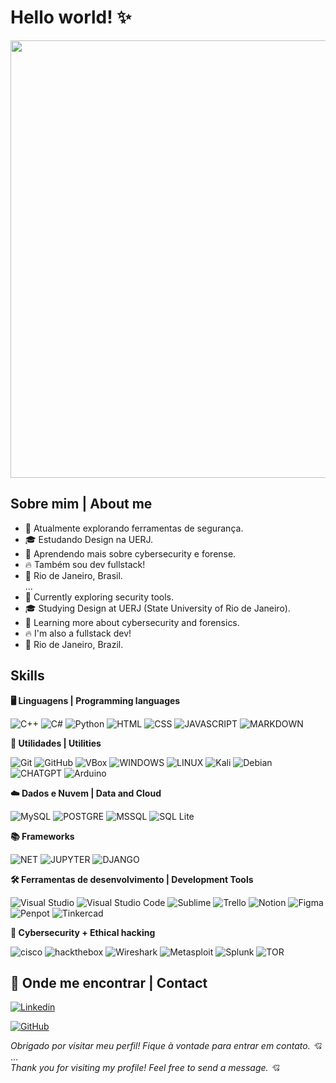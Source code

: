 # Hello world! ✨

<img src="https://i.pinimg.com/originals/da/e3/6a/dae36a74337de05e249ce5afcec907c1.gif" width="700" />


## Sobre mim | About me

- 🤔 Atualmente explorando ferramentas de segurança.
- 🎓 Estudando Design na UERJ.
- 🌱 Aprendendo mais sobre cybersecurity e forense.
- 🔥 Também sou dev fullstack!
- 📌 Rio de Janeiro, Brasil.
  <br>
...
  <br>
-  🤔 Currently exploring security tools.
- 🎓 Studying Design at UERJ (State University of Rio de Janeiro).
- 🌱 Learning more about cybersecurity and forensics.
- 🔥 I'm also a fullstack dev!
- 📌 Rio de Janeiro, Brazil.

## Skills

**🖥 Linguagens | Programming languages**

![C++](https://img.shields.io/badge/C%2B%2B-00599C?style=for-the-badge&logo=c%2B%2B&logoColor=white)
![C#](https://img.shields.io/badge/C%23-239120?style=for-the-badge&logo=c-sharp&logoColor=white)
![Python](https://img.shields.io/badge/Python-FFD43B?style=for-the-badge&logo=python&logoColor=black)
![HTML](https://img.shields.io/badge/HTML5-E34F26?style=for-the-badge&logo=html5&logoColor=white)
![CSS](https://img.shields.io/badge/CSS-239120?&style=for-the-badge&logo=css3&logoColor=white)
![JAVASCRIPT](https://img.shields.io/badge/JavaScript-F7DF1E?style=for-the-badge&logo=javascript&logoColor=black)
![MARKDOWN](https://img.shields.io/badge/Markdown-000000?style=for-the-badge&logo=markdown&logoColor=white)


**🔗 Utilidades | Utilities**

![Git](https://img.shields.io/badge/Git-E34F26?style=for-the-badge&logo=git&logoColor=white)
![GitHub](https://img.shields.io/badge/GitHub-100000?style=for-the-badge&logo=github&logoColor=white)
![VBox](https://img.shields.io/badge/VirtualBox-21416b?style=for-the-badge&logo=VirtualBox&logoColor=white)
![WINDOWS](https://img.shields.io/badge/Windows-017AD7?style=for-the-badge&logo=windows&logoColor=white)
![LINUX](	https://img.shields.io/badge/Linux-FCC624?style=for-the-badge&logo=linux&logoColor=black)
![Kali](https://img.shields.io/badge/Kali_Linux-557C94?style=for-the-badge&logo=kali-linux&logoColor=white)
![Debian](https://img.shields.io/badge/Debian-A81D33?style=for-the-badge&logo=debian&logoColor=white)
![CHATGPT](https://img.shields.io/badge/ChatGPT-74aa9c?style=for-the-badge&logo=openai&logoColor=white)
![Arduino](https://img.shields.io/badge/Arduino_IDE-00979D?style=for-the-badge&logo=arduino&logoColor=white)


**☁️ Dados e Nuvem | Data and Cloud**

![MySQL](https://img.shields.io/badge/MySQL-00000F?style=for-the-badge&logo=mysql&logoColor=white)
![POSTGRE](https://img.shields.io/badge/PostgreSQL-316192?style=for-the-badge&logo=postgresql&logoColor=white
)
![MSSQL](https://img.shields.io/badge/Microsoft_SQL_Server-CC2927?style=for-the-badge&logo=microsoft-sql-server&logoColor=white)
![SQL Lite](https://img.shields.io/badge/Sqlite-003B57?style=for-the-badge&logo=sqlite&logoColor=white)

**📚 Frameworks**

![NET](https://img.shields.io/badge/.NET-512BD4?style=for-the-badge&logo=dotnet&logoColor=white)
![JUPYTER](https://img.shields.io/badge/Jupyter-F37626.svg?&style=for-the-badge&logo=Jupyter&logoColor=white)
![DJANGO](https://img.shields.io/badge/Django-092E20?style=for-the-badge&logo=django&logoColor=green)

**🛠 Ferramentas de desenvolvimento | Development Tools**

![Visual Studio](https://img.shields.io/badge/Visual_Studio-5C2D91?style=for-the-badge&logo=visual%20studio&logoColor=white)
![Visual Studio Code](https://img.shields.io/badge/VSCode-0078D4?style=for-the-badge&logo=visual%20studio%20code&logoColor=white)
![Sublime](https://img.shields.io/badge/sublime_text-%23575757.svg?&style=for-the-badge&logo=sublime-text&logoColor=important)
![Trello](https://img.shields.io/badge/Trello-0052CC?style=for-the-badge&logo=trello&logoColor=white)
![Notion](https://img.shields.io/badge/Notion-000000?style=for-the-badge&logo=notion&logoColor=white)
![Figma](https://img.shields.io/badge/Figma-F24E1E?style=for-the-badge&logo=figma&logoColor=white)
![Penpot](https://img.shields.io/badge/Penpot-000000?style=for-the-badge&logo=penpot&logoColor=white)
![Tinkercad](https://img.shields.io/badge/tinkercad-1477D1?style=for-the-badge&logo=tinkercad&logoColor=white)

**🔐 Cybersecurity + Ethical hacking**

![cisco](https://img.shields.io/badge/CISCO-1BA0D7?style=for-the-badge&logo=cisco&logoColor=white)
![hackthebox](https://img.shields.io/badge/HackTheBox-111927?style=for-the-badge&logo=Hack%20The%20Box&logoColor=9FEF00)
![Wireshark](https://img.shields.io/badge/Wireshark-1679A7?style=for-the-badge&logo=Wireshark&logoColor=white)
![Metasploit](https://img.shields.io/badge/metasploit-2596CD?style=for-the-badge&logo=metasploit&logoColor=white)
![Splunk](https://img.shields.io/badge/Splunk-000000?style=for-the-badge&logo=Splunk&logoColor=white)
![TOR](https://img.shields.io/badge/Tor_Browser-7D4698?style=for-the-badge&logo=Tor-Browser&logoColor=white)


## 📩 Onde me encontrar | Contact

[![Linkedin](https://img.shields.io/badge/LinkedIn-0077B5?style=for-the-badge&logo=linkedin&logoColor=white&link=https://www.linkedin.com/in/julyana-salvador-3a68852b6/)](https://www.linkedin.com/in/julyana-salvador-3a68852b6/)

[![GitHub](https://img.shields.io/badge/GitHub-100000?style=for-the-badge&logo=github&logoColor=white&https://github.com/JSalvadorNET/)](https://github.com/JSalvadorNET/)

_Obrigado por visitar meu perfil! Fique à vontade para entrar em contato. 💘_
<br>
...
<br>
_Thank you for visiting my profile! Feel free to send a message. 💘_

